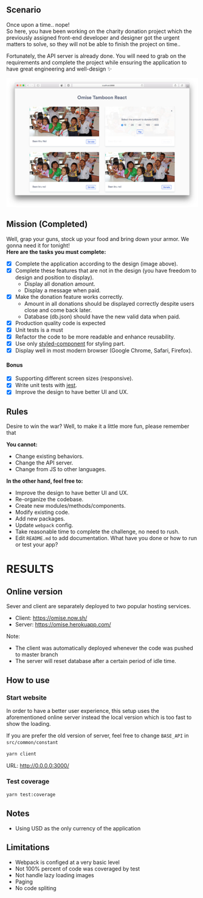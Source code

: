 ## Scenario

Once upon a time.. nope!  
So here, you have been working on the charity donation project which the previously assigned front-end developer and designer got the urgent matters to solve, so they will not be able to finish the project on time..

Fortunately, the API server is already done. You will need to grab on the requirements and complete the project while ensuring the application to have great engineering and well-design ✨

<p align="center"><img src="src/images/screenshot.jpeg" alt="Web boilerplate" /></p>

## Mission (Completed)

Well, grap your guns, stock up your food and bring down your armor. We gonna need it for tonight!  
**Here are the tasks you must complete:**

- [x] Complete the application according to the design (image above).
- [x] Complete these features that are not in the design (you have freedom to design and position to display).
  - Display all donation amount.
  - Display a message when paid.
- [x] Make the donation feature works correctly.
  - Amount in all donations should be displayed correctly despite users close and come back later.
  - Database (db.json) should have the new valid data when paid.
- [x] Production quality code is expected
- [x] Unit tests is a must
- [x] Refactor the code to be more readable and enhance reusability.
- [x] Use only [styled-component](https://www.styled-components.com/) for styling part.
- [x] Display well in most modern browser (Google Chrome, Safari, Firefox).

#### Bonus

- [x] Supporting different screen sizes (responsive).
- [x] Write unit tests with [jest](https://facebook.github.io/jest/).
- [x] Improve the design to have better UI and UX.

## Rules

Desire to win the war? Well, to make it a little more fun, please remember that

**You cannot:**

- Change existing behaviors.
- Change the API server.
- Change from JS to other languages.

**In the other hand, feel free to:**

- Improve the design to have better UI and UX.
- Re-organize the codebase.
- Create new modules/methods/components.
- Modify existing code.
- Add new packages.
- Update `webpack` config.
- Take reasonable time to complete the challenge, no need to rush.
- Edit `README.md` to add documentation. What have you done or how to run or test your app?

# RESULTS

## Online version

Sever and client are separately deployed to two popular hosting services.

- Client: https://omise.now.sh/
- Server: https://omise.herokuapp.com/

Note:

- The client was automatically deployed whenever the code was pushed to master branch
- The server will reset database after a certain period of idle time.

## How to use

### Start website

In order to have a better user experience, this setup uses the aforementioned online server instead the local version which is too fast to show the loading.

If you are prefer the old version of server, feel free to change `BASE_API` in `src/common/constant`

```sh
yarn client
```

URL: http://0.0.0.0:3000/

### Test coverage

```sh
yarn test:coverage
```

## Notes

- Using USD as the only currency of the application

## Limitations

- Webpack is configed at a very basic level
- Not 100% percent of code was coveraged by test
- Not handle lazy loading images
- Paging
- No code spliting
